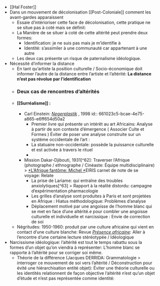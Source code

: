 - [[Hal Foster]]
- Dans un mouvement de décolonisation [[Post-Coloniale]] comment les avant-gardes apparaissent
	- Essaie d’intérioriser cette face de décolonisation, cette pratique ne se situe pas à coté mais se définit:
	- La Manière de se situer à coté de cette altérité peut prendre deux formes:
		- Identification: je ne suis pas mais je m’identifie à
		- Identité: s’assimiler à une communauté car appartenant à une autre
	- Les deux cas présente un risque de paternalisme idéologique.
- Nécessité d’informer la distance
	- En tant qu’artiste la position culturelle / Socio-économique doit informer l’autre de la distance entre l’artiste et l’altérité: **La distance n’est pas révolue par l’identification**
	- ### Deux cas de rencontres d’altérités
	- #### [[Surréalisme]] :
		- Carl Einstein: [*Negerplastik*](https://journals.openedition.org/critiquedart/2421) , 1998
		  id:: 661023c5-bcae-4e75-a865-e6ff654d50a2
			- Premier livre qui présente un intérêt au art Africains: Analyse à partir de son contexte d’émergence ( Associer Culte et Formes ) Éviter de poser une analyse construite sur un système occidentale de l’art :
			- La statuaire non-occidentale: possède la puissance culturelle et est activée à travers le rituel
			-
		- Mission Dakar-Djibouti, 1931[^62]: Traverser l’Afrique (photographe / ethnographe / Cinéaste: Équipe multidisciplinaire) > [*L’Afrique fantôme: Michel *](https://www.babelio.com/livres/Leiris-LAfrique-fantome/25001)EIRIS carnet de note de se voyage: Relate
			- La prise de Lariame: qui entraîne des troubles anxiolytiques[^63] > Rapport à la réalité distordu: campagne d’expérimentation pharmacologie
			- Les grilles d’analyse sont produites à Paris et sont projetées en Afrique : Hiatus méthodologique: Problèmes d’analyse
			- Déplacement motivé par une angoisse de l’homme blanc qui se met en face d’une altérité.e pour combler une angoisse culturelle et individuelle et narcissique : Envie de correction de soi
	- Négritudes: 1950-1960: produit par une culture africaine qui vient en contact d’une culture blanche: Revue [*Présence africaine*](https://www.cairn.info/vign_rev/PRESA/PRESA_202.jpg): Aller à l’encontre d’une certaine lecture stéréotypée / Idéologique
- Narcissisme idéologique: l’altérité est tout le temps rabattu sous la formes d’un objet qu’on viendra à représenter: L’homme blanc se rapporte à l’altérité pour se corriger soi même.
	- Théorie de la différence (Jacques DERRIDA: Grammatologie > interroger ce mouvement de soi vers l’altérité / Déconstruction pour évité une hiérarchisation entité objet): Éviter une théorie culturelle ou les identités relationnent de façon objective l’altérité n’est qu’un objet d’étude et n’est pas représentée comme identité: